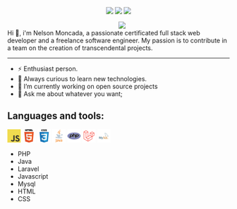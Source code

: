 <p width="100%" align="center">
    <a href="https://www.linkedin.com/in/cinnamon17/"><img width="30px%" 	
src="https://avatars.githubusercontent.com/u/357098?s=48&v=4"><a/>	<a href ="https://twitter.com/JuniorMoncada7"><img width="30px%" src="https://avatars.githubusercontent.com/u/50278?s=48&v=4"></a>
<a href="https://www.instagram.com/juniormoncada7/"><img width="30px%" src="https://raw.githubusercontent.com/hussainweb/hussainweb/main/icons/instagram.png"></>
</p>

<img align="right" width="50%" src="https://github.com/abhisheknaiidu/abhisheknaiidu/blob/master/code.gif?raw=true">
<a>

</a>
<br>
Hi 👋, i'm Nelson Moncada, a passionate certificated full stack web developer and a freelance software engineer. My passion is to contribute in a team on the creation of transcendental
projects.

------------

- ⚡ Enthusiast person.
- 🌱 Always curious to learn new technologies.
- 🔭 I’m currently working on open source projects
- 💬 Ask me about whatever you want;

## Languages and tools:

<p width="100%">
    <img width="30px%" src="https://raw.githubusercontent.com/github/explore/80688e429a7d4ef2fca1e82350fe8e3517d3494d/topics/javascript/javascript.png">
    <img width="30px" src="https://raw.githubusercontent.com/github/explore/80688e429a7d4ef2fca1e82350fe8e3517d3494d/topics/html/html.png">
	 <img width="30px" src="https://raw.githubusercontent.com/github/explore/80688e429a7d4ef2fca1e82350fe8e3517d3494d/topics/css/css.png">
         <img width="30px" src="https://raw.githubusercontent.com/github/explore/5b3600551e122a3277c2c5368af2ad5725ffa9a1/topics/java/java.png">
	  <img width="30px" src="https://raw.githubusercontent.com/github/explore/56a826d05cf762b2b50ecbe7d492a839b04f3fbf/topics/php/php.png">
	  <img width="30px" src="https://raw.githubusercontent.com/github/explore/56a826d05cf762b2b50ecbe7d492a839b04f3fbf/topics/laravel/laravel.png">
	   <img width="30px" src="https://raw.githubusercontent.com/github/explore/80688e429a7d4ef2fca1e82350fe8e3517d3494d/topics/mysql/mysql.png">
</p>

- PHP
- Java
- Laravel
- Javascript
- Mysql
- HTML
- CSS
